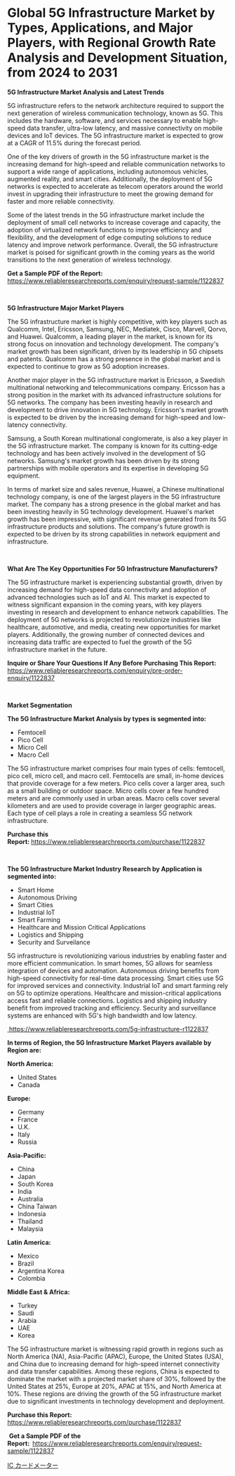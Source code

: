 <p><h1>Global 5G Infrastructure Market by Types, Applications, and Major Players, with Regional Growth Rate Analysis and Development Situation, from 2024 to 2031</h1></p><p><strong>5G Infrastructure Market Analysis and Latest Trends</strong></p>
<p><p>5G infrastructure refers to the network architecture required to support the next generation of wireless communication technology, known as 5G. This includes the hardware, software, and services necessary to enable high-speed data transfer, ultra-low latency, and massive connectivity on mobile devices and IoT devices. The 5G infrastructure market is expected to grow at a CAGR of 11.5% during the forecast period.</p><p>One of the key drivers of growth in the 5G infrastructure market is the increasing demand for high-speed and reliable communication networks to support a wide range of applications, including autonomous vehicles, augmented reality, and smart cities. Additionally, the deployment of 5G networks is expected to accelerate as telecom operators around the world invest in upgrading their infrastructure to meet the growing demand for faster and more reliable connectivity.</p><p>Some of the latest trends in the 5G infrastructure market include the deployment of small cell networks to increase coverage and capacity, the adoption of virtualized network functions to improve efficiency and flexibility, and the development of edge computing solutions to reduce latency and improve network performance. Overall, the 5G infrastructure market is poised for significant growth in the coming years as the world transitions to the next generation of wireless technology.</p></p>
<p><strong>Get a Sample PDF of the Report:&nbsp;</strong> <a href="https://www.reliableresearchreports.com/enquiry/request-sample/1122837">https://www.reliableresearchreports.com/enquiry/request-sample/1122837</a></p>
<p>&nbsp;</p>
<p><strong>5G Infrastructure Major Market Players</strong></p>
<p><p>The 5G infrastructure market is highly competitive, with key players such as Qualcomm, Intel, Ericsson, Samsung, NEC, Mediatek, Cisco, Marvell, Qorvo, and Huawei. Qualcomm, a leading player in the market, is known for its strong focus on innovation and technology development. The company's market growth has been significant, driven by its leadership in 5G chipsets and patents. Qualcomm has a strong presence in the global market and is expected to continue to grow as 5G adoption increases.</p><p>Another major player in the 5G infrastructure market is Ericsson, a Swedish multinational networking and telecommunications company. Ericsson has a strong position in the market with its advanced infrastructure solutions for 5G networks. The company has been investing heavily in research and development to drive innovation in 5G technology. Ericsson's market growth is expected to be driven by the increasing demand for high-speed and low-latency connectivity.</p><p>Samsung, a South Korean multinational conglomerate, is also a key player in the 5G infrastructure market. The company is known for its cutting-edge technology and has been actively involved in the development of 5G networks. Samsung's market growth has been driven by its strong partnerships with mobile operators and its expertise in developing 5G equipment.</p><p>In terms of market size and sales revenue, Huawei, a Chinese multinational technology company, is one of the largest players in the 5G infrastructure market. The company has a strong presence in the global market and has been investing heavily in 5G technology development. Huawei's market growth has been impressive, with significant revenue generated from its 5G infrastructure products and solutions. The company's future growth is expected to be driven by its strong capabilities in network equipment and infrastructure.</p></p>
<p>&nbsp;</p>
<p><strong>What Are The Key Opportunities For 5G Infrastructure Manufacturers?</strong></p>
<p><p>The 5G infrastructure market is experiencing substantial growth, driven by increasing demand for high-speed data connectivity and adoption of advanced technologies such as IoT and AI. This market is expected to witness significant expansion in the coming years, with key players investing in research and development to enhance network capabilities. The deployment of 5G networks is projected to revolutionize industries like healthcare, automotive, and media, creating new opportunities for market players. Additionally, the growing number of connected devices and increasing data traffic are expected to fuel the growth of the 5G infrastructure market in the future.</p></p>
<p><strong>Inquire or Share Your Questions If Any Before Purchasing This Report:</strong> <a href="https://www.reliableresearchreports.com/enquiry/pre-order-enquiry/1122837">https://www.reliableresearchreports.com/enquiry/pre-order-enquiry/1122837</a></p>
<p>&nbsp;</p>
<p><strong>Market Segmentation</strong></p>
<p><strong>The 5G Infrastructure Market Analysis by types is segmented into:</strong></p>
<p><ul><li>Femtocell</li><li>Pico Cell</li><li>Micro Cell</li><li>Macro Cell</li></ul></p>
<p><p>The 5G infrastructure market comprises four main types of cells: femtocell, pico cell, micro cell, and macro cell. Femtocells are small, in-home devices that provide coverage for a few meters. Pico cells cover a larger area, such as a small building or outdoor space. Micro cells cover a few hundred meters and are commonly used in urban areas. Macro cells cover several kilometers and are used to provide coverage in larger geographic areas. Each type of cell plays a role in creating a seamless 5G network infrastructure.</p></p>
<p><strong>Purchase this Report:&nbsp;</strong><a href="https://www.reliableresearchreports.com/purchase/1122837">https://www.reliableresearchreports.com/purchase/1122837</a></p>
<p>&nbsp;</p>
<p><strong>The 5G Infrastructure Market Industry Research by Application is segmented into:</strong></p>
<p><ul><li>Smart Home</li><li>Autonomous Driving</li><li>Smart Cities</li><li>Industrial IoT</li><li>Smart Farming</li><li>Healthcare and Mission Critical Applications</li><li>Logistics and Shipping</li><li>Security and Surveilance</li></ul></p>
<p><p>5G infrastructure is revolutionizing various industries by enabling faster and more efficient communication. In smart homes, 5G allows for seamless integration of devices and automation. Autonomous driving benefits from high-speed connectivity for real-time data processing. Smart cities use 5G for improved services and connectivity. Industrial IoT and smart farming rely on 5G to optimize operations. Healthcare and mission-critical applications access fast and reliable connections. Logistics and shipping industry benefit from improved tracking and efficiency. Security and surveillance systems are enhanced with 5G's high bandwidth and low latency.</p></p>
<p><a href="https://www.reliableresearchreports.com/5g-infrastructure-r1122837">&nbsp;https://www.reliableresearchreports.com/5g-infrastructure-r1122837</a></p>
<p><strong>In terms of Region, the 5G Infrastructure Market Players available by Region are:</strong></p>
<p>
    <p> <strong> North America: </strong>
        <ul>
            <li>United States</li>
            <li>Canada</li>
        </ul>
        </p> 
    <p> <strong> Europe: </strong>
        <ul>
            <li>Germany</li>
            <li>France</li>
            <li>U.K.</li>
            <li>Italy</li>
            <li>Russia</li>
        </ul>
        </p> 
    <p> <strong> Asia-Pacific: </strong>
        <ul>
            <li>China</li>
            <li>Japan</li>
            <li>South Korea</li>
            <li>India</li>
            <li>Australia</li>
            <li>China Taiwan</li>
            <li>Indonesia</li>
            <li>Thailand</li>
            <li>Malaysia</li>
        </ul>
        </p> 
    <p> <strong> Latin America: </strong>
        <ul>
            <li>Mexico</li>
            <li>Brazil</li>
            <li>Argentina Korea</li>
            <li>Colombia</li>
        </ul>
        </p> 
    <p> <strong> Middle East & Africa: </strong>
        <ul>
            <li>Turkey</li>
            <li>Saudi</li>
            <li>Arabia</li>
            <li>UAE</li>
            <li>Korea</li>
        </ul>
    </p>
    </p>
<p><p>The 5G infrastructure market is witnessing rapid growth in regions such as North America (NA), Asia-Pacific (APAC), Europe, the United States (USA), and China due to increasing demand for high-speed internet connectivity and data transfer capabilities. Among these regions, China is expected to dominate the market with a projected market share of 30%, followed by the United States at 25%, Europe at 20%, APAC at 15%, and North America at 10%. These regions are driving the growth of the 5G infrastructure market due to significant investments in technology development and deployment.</p></p>
<p><strong>Purchase this Report: </strong><a href="https://www.reliableresearchreports.com/purchase/1122837">https://www.reliableresearchreports.com/purchase/1122837</a></p>
<p>&nbsp;<strong>Get a Sample PDF of the Report:&nbsp;&nbsp;</strong><a href="https://www.reliableresearchreports.com/enquiry/request-sample/1122837">https://www.reliableresearchreports.com/enquiry/request-sample/1122837</a></p>
<p><strong></strong></p>
<p><p><a href="https://github.com/tubbs463/Market-Research-Report-List-2/blob/main/581840733451.md">IC カードメーター</a></p></p>